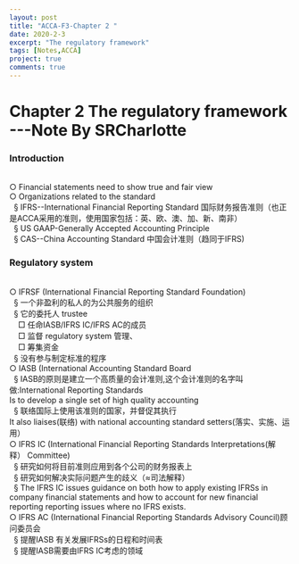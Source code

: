 ```yaml
---
layout: post
title: "ACCA-F3-Chapter 2 "
date: 2020-2-3
excerpt: "The regulatory framework"
tags: [Notes,ACCA]
project: true
comments: true
---
```


# Chapter 2 The regulatory framework ---Note By SRCharlotte

###  Introduction
<br> ○ Financial statements need to show true and fair view &emsp; 
<br> ○ Organizations related to the standard&emsp; 
<br> &nbsp;  § IFRS--International Financial Reporting Standard  国际财务报告准则（也正是ACCA采用的准则，使用国家包括：英、欧、澳、加、新、南非）&emsp; 
<br> &nbsp;  § US GAAP-Generally Accepted Accounting Principle &emsp; 
<br> &nbsp;  § CAS--China Accounting Standard 中国会计准则（趋同于IFRS)&emsp; 

### Regulatory system
<br> ○ IFRSF (International Financial Reporting Standard Foundation)&emsp; 
<br> &nbsp;  § 一个非盈利的私人的为公共服务的组织 &emsp; 
<br> &nbsp;  § 它的委托人 trustee&emsp; 
<br> &nbsp;  &nbsp;  □ 任命IASB/IFRS IC/IFRS AC的成员&emsp; 
<br> &nbsp;  &nbsp;  □ 监督 regulatory system 管理、&emsp; 
<br> &nbsp;  &nbsp;  □ 筹集资金&emsp; 
<br> &nbsp;  § 没有参与制定标准的程序&emsp; 
<br> ○ IASB (International Accounting Standard Board&emsp; 
<br> &nbsp;  § IASB的原则是建立一个高质量的会计准则,这个会计准则的名字叫做:International Reporting Standards&emsp; 
<br> Is to develop a single set of high quality accounting&emsp; 
<br> &nbsp;  § 联络国际上使用该准则的国家，并督促其执行&emsp; 
	<br> It also liaises(联络) with national accounting standard setters(落实、实施、运用）&emsp; 
<br> ○ IFRS IC (International Financial Reporting Standards Interpretations(解释） Committee)&emsp; 
<br> &nbsp;  § 研究如何将目前准则应用到各个公司的财务报表上&emsp; 
<br> &nbsp;  § 研究如何解决实际问题产生的歧义（≈司法解释）&emsp; 
<br> &nbsp;  § The IFRS IC issues guidance on both how to apply existing IFRSs in company financial statements and how to account for new financial reporting reporting issues where no IFRS exists.&emsp; 
<br> ○ IFRS AC (International Financial Reporting Standards Advisory Council)顾问委员会&emsp; 
<br> &nbsp;  § 提醒IASB 有关发展IFRSs的日程和时间表&emsp; 
<br> &nbsp;  § 提醒IASB需要由IFRS IC考虑的领域&emsp; 
				

